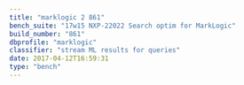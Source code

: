 ```yaml
---
title: "marklogic 2 861"
bench_suite: "17w15 NXP-22022 Search optim for MarkLogic"
build_number: "861"
dbprofile: "marklogic"
classifier: "stream ML results for queries"
date: 2017-04-12T16:59:31
type: "bench"
---
```

